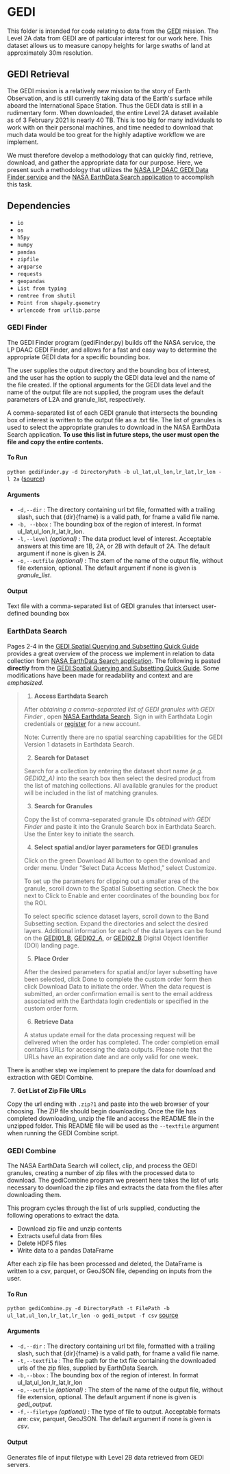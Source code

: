 # GEDI
This folder is intended for code relating to data from the [GEDI](https://gedi.umd.edu/) mission.
The Level 2A data from GEDI are of particular interest for our work here.
This dataset allows us to measure canopy heights for large swaths of land at approximately 30m resolution.

## GEDI Retrieval
The GEDI mission is a relatively new mission to the story of Earth Observation, and is still currently taking data of the Earth's surface while aboard the International Space Station.
Thus the GEDI data is still in a rudimentary form.
When downloaded, the entire Level 2A dataset available as of 3 February 2021 is nearly 40 TB.
This is too big for many individuals to work with on their personal machines, and time needed to download that much data would be too great for the highly adaptive workflow we are implement.

We must therefore develop a methodology that can quickly find, retrieve, download, and gather the appropriate data for our purpose.
Here, we present such a methodology that utilizes the [NASA LP DAAC GEDI Data Finder service](https://lpdaac.usgs.gov/news/release-gedi-finder-web-service/) and the [NASA EarthData Search application](https://earthdata.nasa.gov/search) to accomplish this task.

## Dependencies
* `io`
* `os`
* `h5py`
* `numpy`
* `pandas`
* `zipfile`
* `argparse`
* `requests`
* `geopandas `
* `List from typing`
* `remtree from shutil`
* `Point from shapely.geometry`
* `urlencode from urllib.parse`

### GEDI Finder

The GEDI Finder program (gediFinder.py) builds off the NASA service, the LP DAAC GEDI Finder, and allows for a fast and easy way to determine the appropriate GEDI data for a specific bounding box.

The user supplies the output directory and the bounding box of interest, and the user has the option to supply the GEDI data level and the name of the file created.
If the optional arguments for the GEDI data level and the name of the output file are not supplied, the program uses the default parameters of L2A and granule_list, respectively.

A comma-separated list of each GEDI granule that intersects the bounding box of interest is written to the output file as a .txt file.
The list of granules is used to select the appropriate granules to download in the NASA EarthData Search application.
**To use this list in future steps, the user must open the file and copy the entire contents.**

#### To Run
`python gediFinder.py -d DirectoryPath -b ul_lat,ul_lon,lr_lat,lr_lon -l 2a` ([source](gediFinder.py))

#### Arguments
- `-d,--dir` : The directory containing url txt file, formatted with a trailing slash, such that {dir}{fname} is a valid path, for fname a valid file name.
- `-b, --bbox` : The bounding box of the region of interest. In format ul_lat,ul_lon,lr_lat,lr_lon.
- `-l,--level` *(optional)* : The data product level of interest. Acceptable answers at this time are 1B, 2A, or 2B with default of 2A. The default argument if none is given is *2A*.
- `-o,--outfile` *(optional)* : The stem of the name of the output file, without file extension, optional. The default argument if none is given is *granule_list*.

#### Output
Text file with a comma-separated list of GEDI granules that intersect user-defined bounding box

### EarthData Search

Pages 2-4 in the [GEDI Spatial Querying and Subsetting Quick Guide](https://lpdaac.usgs.gov/documents/635/GEDI_Quick_Guide.pdf) provides a great overview of the process we implement in relation to data collection from [NASA EarthData Search application](https://earthdata.nasa.gov/search).
The following is pasted **directly** from the [GEDI Spatial Querying and Subsetting Quick Guide](https://lpdaac.usgs.gov/documents/635/GEDI_Quick_Guide.pdf). Some modifications have been made for readability and context and are *emphasized*.

> 1. **Access Earthdata Search**
>
> After *obtaining a comma-separated list of GEDI granules with GEDI Finder* , open [NASA Earthdata Search](https://search.earthdata.nasa.gov/). Sign in with Earthdata Login credentials or [register](https://urs.earthdata.nasa.gov/users/new) for a new account.
>
> Note: Currently there are no spatial searching capabilities for the GEDI Version 1 datasets in Earthdata Search.
>
> 2. **Search for Dataset**
>
> Search for a collection by entering the dataset short name *(e.g. GEDI02_A)* into the search box then select the desired product from the list of matching collections.
> All available granules for the product will be included in the list of matching granules.
>
> 3. **Search for Granules**
>
> Copy the list of comma-separated granule IDs *obtained with GEDI Finder* and paste it into the Granule Search box in Earthdata Search. Use the Enter key to initiate the search.
>
> 4. **Select spatial and/or layer parameters for GEDI granules**
>
> Click on the green Download All button to open the download and order menu. Under “Select Data Access Method,” select Customize.
>
> To set up the parameters for clipping out a smaller area of the granule, scroll down to the Spatial Subsetting section.
> Check the box next to Click to Enable and enter coordinates of the bounding box for the ROI.
>
> To select specific science dataset layers, scroll down to the Band Subsetting section.
> Expand the directories and select the desired layers.
> Additional information for each of the data layers can be found on the [GEDI01_B](https://doi.org/10.5067/GEDI/GEDI01_B.001), [GEDI02_A](https://doi.org/10.5067/GEDI/GEDI02_A.001), or [GEDI02_B](https://doi.org/10.5067/GEDI/GEDI02_B.001) Digital Object Identifier (DOI) landing page.
>
> 5. **Place Order**
>
> After the desired parameters for spatial and/or layer subsetting have been selected, click Done to complete the custom order form then click Download Data to initiate the order.
> When the data request is submitted, an order confirmation email is sent to the email address associated with the Earthdata login credentials or specified in the custom order form.
>
> 6. **Retrieve Data**
>
> A status update email for the data processing request will be delivered when the order has completed. The order completion email contains URLs for accessing the data outputs.
> Please note that the URLs have an expiration date and are only valid for one week.

There is another step we implement to prepare the data for download and extraction with GEDI Combine.

7. **Get List of Zip File URLs**

Copy the url ending with `.zip?1` and paste into the web browser of your choosing.
The ZIP file should begin downloading.
Once the file has completed downloading, unzip the file and access the README file in the unzipped folder.
This README file will be used as the `--textfile` argument when running the GEDI Combine script.

### GEDI Combine
The NASA EarthData Search will collect, clip, and process the GEDI granules, creating a number of zip files with the processed data to download.
The gediCombine program we present here takes the list of urls necessary to download the zip files and extracts the data from the files after downloading them.

This program cycles through the list of urls supplied, conducting the following operations to extract the data.
* Download zip file and unzip contents
* Extracts useful data from files
* Delete HDF5 files
* Write data to a pandas DataFrame

After each zip file has been processed and deleted, the DataFrame is written to a csv, parquet, or GeoJSON file, depending on inputs from the user.

#### To Run
`python gediCombine.py -d DirectoryPath -t FilePath -b ul_lat,ul_lon,lr_lat,lr_lon -o gedi_output -f csv` [source](gediCombine.py)

#### Arguments
- `-d,--dir` : The directory containing url txt file, formatted with a trailing slash, such that {dir}{fname} is a valid path, for fname a valid file name.
- `-t,--textfile` : The file path for the txt file containing the downloaded urls of the zip files, supplied by EarthData Search.
- `-b,--bbox` : The bounding box of the region of interest. In format ul_lat,ul_lon,lr_lat,lr_lon
- `-o,--outfile` *(optional)* : The stem of the name of the output file, without file extension, optional. The default argument if none is given is *gedi_output*.
- `-f,--filetype` *(optional)* : The type of file to output. Acceptable formats are: csv, parquet, GeoJSON. The default argument if none is given is *csv*.

#### Output
Generates file of input filetype with Level 2B data retrieved from GEDI servers.
